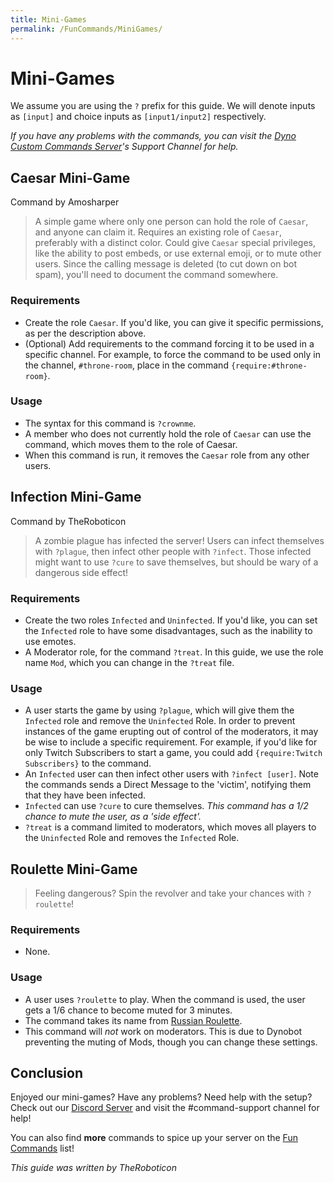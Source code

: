 ```yaml
---
title: Mini-Games
permalink: /FunCommands/MiniGames/
---
```


# Mini-Games

We assume you are using the `?` prefix for this guide. We will denote inputs as `[input]` and choice inputs as `[input1/input2]` respectively.

*If you have any problems with the commands, you can visit the [Dyno Custom Commands Server](https://discord.gg/D3K3Fqz)'s Support Channel for help.*

## Caesar Mini-Game
Command by Amosharper

> A simple game where only one person can hold the role of ``Caesar``, and anyone can claim it. Requires an existing role of ``Caesar``, preferably with a distinct color. Could give ``Caesar`` special privileges, like the ability to post embeds, or use external emoji, or to mute other users. Since the calling message is deleted (to cut down on bot spam), you'll need to document the command somewhere.

### Requirements
 - Create the role ``Caesar``. If you'd like, you can give it specific permissions, as per the description above.
 - (Optional) Add requirements to the command forcing it to be used in a specific channel. For example, to force the command to be used only in the channel, ``#throne-room``, place in the command ``{require:#throne-room}``.

### Usage
 - The syntax for this command is ``?crownme``.
 - A member who does not currently hold the role of ``Caesar`` can use the command, which moves them to the role of Caesar.
 - When this command is run, it removes the ``Caesar`` role from any other users.

## Infection Mini-Game
Command by TheRoboticon

> A zombie plague has infected the server! Users can infect themselves with `?plague`, then infect other people with `?infect`. Those infected might want to use `?cure` to save themselves, but should be wary of a dangerous side effect!

### Requirements
 - Create the two roles `Infected` and `Uninfected`. If you'd like, you can set the `Infected` role to have some disadvantages, such as the inability to use emotes.
 - A Moderator role, for the command `?treat`. In this guide, we use the role name `Mod`, which you can change in the `?treat` file.

### Usage
 - A user starts the game by using `?plague`, which will give them the `Infected` role and remove the `Uninfected` Role. In order to prevent instances of the game erupting out of control of the moderators, it may be wise to include a specific requirement. For example, if you'd like for only Twitch Subscribers to start a game, you could add `{require:Twitch Subscribers}` to the command.
 - An `Infected` user can then infect other users with `?infect [user]`. Note the commands sends a Direct Message to the 'victim', notifying them that they have been infected.
 - `Infected` can use `?cure` to cure themselves. *This command has a 1/2 chance to mute the user, as a 'side effect'.*
 - `?treat` is a command limited to moderators, which moves all players to the `Uninfected` Role and removes the `Infected` Role.

## Roulette Mini-Game

> Feeling dangerous? Spin the revolver and take your chances with `?roulette`!

### Requirements
 - None.
 
### Usage
 - A user uses `?roulette` to play. When the command is used, the user gets a 1/6 chance to become muted for 3 minutes.
 - The command takes its name from [Russian Roulette](https://en.wikipedia.org/wiki/Russian_roulette).
 - This command will *not* work on moderators. This is due to Dynobot preventing the muting of Mods, though you can change these settings.
 
## Conclusion

Enjoyed our mini-games? Have any problems? Need help with the setup? Check out our [Discord Server](https://discord.gg/D3K3Fqz) and visit the #command-support channel for help!

You can also find **more** commands to spice up your server on the [Fun Commands](https://dynocc.xyz/FunCommands/) list!

*This guide was written by TheRoboticon*


